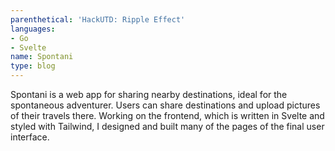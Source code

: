 ```yaml
---
parenthetical: 'HackUTD: Ripple Effect'
languages:
- Go
- Svelte
name: Spontani
type: blog
---
```

Spontani is a web app for sharing nearby destinations, ideal for the
spontaneous adventurer. Users can share destinations and upload pictures of
their travels there. Working on the frontend, which is written in Svelte and
styled with Tailwind, I designed and built many of the pages of the final user
interface.
